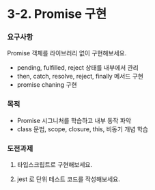 # 3-2. Promise 구현

### 요구사항

Promise 객체를 라이브러리 없이 구현해보세요.

- pending, fulfilled, reject 상태를 내부에서 관리
- then, catch, resolve, reject, finally 메서드 구현
- promise chaning 구현

### 목적

- Promise 시그니처를 학습하고 내부 동작 파악
- class 문법, scope, closure, this, 비동기 개념 학습

### 도전과제

1. 타입스크립트로 구현해보세요.

2. jest 로 단위 테스트 코드를 작성해보세요.
